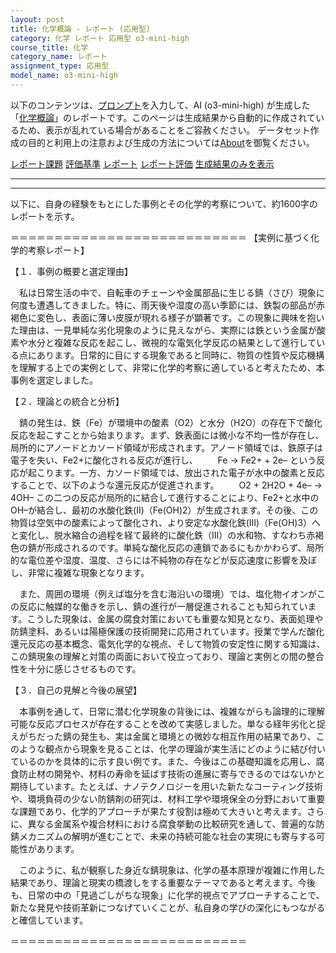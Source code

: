 ```yaml
---
layout: post
title: 化学概論 - レポート (応用型)
category: 化学 レポート 応用型 o3-mini-high
course_title: 化学
category_name: レポート
assignment_type: 応用型
model_name: o3-mini-high
---
```


以下のコンテンツは、[プロンプト](https://github.com/takedatoshiyuki/synthetic_assignments/tree/main/generated/化学/o3-mini-high/prompt_レポート-応用型.md)を入力して、AI (o3-mini-high) が生成した「[化学概論](/contents/化学/)」のレポートです。このページは生成結果から自動的に作成されているため、表示が乱れている場合があることをご容赦ください。
データセット作成の目的と利用上の注意および生成の方法については[About](/About)を御覧ください。

[レポート課題](../レポート課題-応用型)
[評価基準](../評価基準-応用型)
[レポート](../レポート-応用型)
[レポート評価](../レポート評価-応用型)
[生成結果のみを表示](https://github.com/takedatoshiyuki/synthetic_assignments/tree/main/generated/化学/o3-mini-high/レポート-応用型.md)
  

***
***
  
以下に、自身の経験をもとにした事例とその化学的考察について、約1600字のレポートを示す。

＝＝＝＝＝＝＝＝＝＝＝＝＝＝＝＝＝＝＝＝＝＝＝＝＝＝＝
【実例に基づく化学的考察レポート】

【１．事例の概要と選定理由】

　私は日常生活の中で、自転車のチェーンや金属部品に生じる錆（さび）現象に何度も遭遇してきました。特に、雨天後や湿度の高い季節には、鉄製の部品が赤褐色に変色し、表面に薄い皮膜が現れる様子が顕著です。この現象に興味を抱いた理由は、一見単純な劣化現象のように見えながら、実際には鉄という金属が酸素や水分と複雑な反応を起こし、微視的な電気化学反応の結果として進行している点にあります。日常的に目にする現象であると同時に、物質の性質や反応機構を理解する上での実例として、非常に化学的考察に適していると考えたため、本事例を選定しました。

【２．理論との統合と分析】

　錆の発生は、鉄（Fe）が環境中の酸素（O2）と水分（H2O）の存在下で酸化反応を起こすことから始まります。まず、鉄表面には微小な不均一性が存在し、局所的にアノードとカソード領域が形成されます。アノード領域では、鉄原子は電子を失い、Fe2+に酸化される反応が進行し、
　　Fe → Fe2+ + 2e–
という反応が起こります。一方、カソード領域では、放出された電子が水中の酸素と反応することで、以下のような還元反応が促進されます。
　　O2 + 2H2O + 4e– → 4OH–
この二つの反応が局所的に結合して進行することにより、Fe2+と水中のOH–が結合し、最初の水酸化鉄(II)（Fe(OH)2）が生成されます。その後、この物質は空気中の酸素によって酸化され、より安定な水酸化鉄(III)（Fe(OH)3）へと変化し、脱水縮合の過程を経て最終的に酸化鉄（III）の水和物、すなわち赤褐色の錆が形成されるのです。単純な酸化反応の連鎖であるにもかかわらず、局所的な電位差や湿度、温度、さらには不純物の存在などが反応速度に影響を及ぼし、非常に複雑な現象となります。

　また、周囲の環境（例えば塩分を含む海沿いの環境）では、塩化物イオンがこの反応に触媒的な働きを示し、錆の進行が一層促進されることも知られています。こうした現象は、金属の腐食対策においても重要な知見となり、表面処理や防錆塗料、あるいは陽極保護の技術開発に応用されています。授業で学んだ酸化還元反応の基本概念、電気化学的な視点、そして物質の安定性に関する知識は、この錆現象の理解と対策の両面において役立っており、理論と実例との間の整合性を十分に感じさせるものです。

【３．自己の見解と今後の展望】

　本事例を通して、日常に潜む化学現象の背後には、複雑ながらも論理的に理解可能な反応プロセスが存在することを改めて実感しました。単なる経年劣化と捉えがちだった錆の発生も、実は金属と環境との微妙な相互作用の結果であり、このような観点から現象を見ることは、化学の理論が実生活にどのように結び付いているのかを具体的に示す良い例です。また、今後はこの基礎知識を応用し、腐食防止材の開発や、材料の寿命を延ばす技術の進展に寄与できるのではないかと期待しています。たとえば、ナノテクノロジーを用いた新たなコーティング技術や、環境負荷の少ない防錆剤の研究は、材料工学や環境保全の分野において重要な課題であり、化学的アプローチが果たす役割は極めて大きいと考えます。さらに、異なる金属系や複合材料における腐食挙動の比較研究を通して、普遍的な防錆メカニズムの解明が進むことで、未来の持続可能な社会の実現にも寄与する可能性があります。

　このように、私が観察した身近な錆現象は、化学の基本原理が複雑に作用した結果であり、理論と現実の橋渡しをする重要なテーマであると考えます。今後も、日常の中の「見過ごしがちな現象」に化学的視点でアプローチすることで、新たな発見や技術革新につなげていくことが、私自身の学びの深化にもつながると確信しています。

＝＝＝＝＝＝＝＝＝＝＝＝＝＝＝＝＝＝＝＝＝＝＝＝＝＝＝
